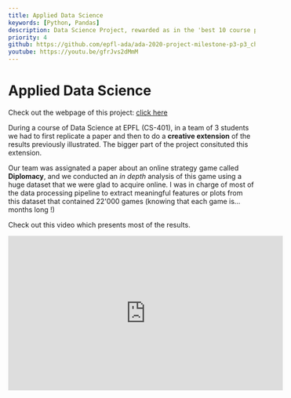 ```yaml
---
title: Applied Data Science
keywords: [Python, Pandas]
description: Data Science Project, rewarded as in the 'best 10 course projects' (out of 138 projects).
priority: 4
github: https://github.com/epfl-ada/ada-2020-project-milestone-p3-p3_chic
youtube: https://youtu.be/gfrJvs2dMmM
---
```


# Applied Data Science

Check out the webpage of this project: [click here](https://arthurbricq.github.io/DiplomacyBetrayals/)

During a course of Data Science at EPFL (CS-401), in a team of 3 students we had to first replicate a paper and then to do a **creative extension** of the results previously illustrated. The bigger part of the project consituted this extension. 

Our team was assignated a paper about an online strategy game called **Diplomacy**, and we conducted an *in depth* analysis of this game using a huge dataset that we were glad to acquire online. I was in charge of most of the data processing pipeline to extract meaningful features or plots from this dataset that contained 22'000 games (knowing that each game is... months long !)

Check out this video which presents most of the results. 

<iframe width="560" height="315" src="https://www.youtube.com/embed/gfrJvs2dMmM" frameborder="0" allowfullscreen></iframe>
